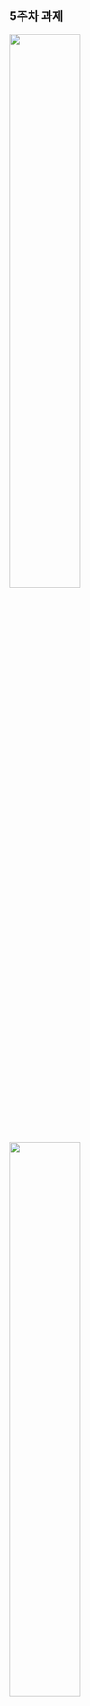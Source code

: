 ## 5주차 과제 

<img width="50%" src="https://github.com/Sorae1118/Cordova_jin/assets/115053276/b2e26b06-a1e6-49f5-b36a-af5ace26be89"/>
<img width="50%" src="https://github.com/Sorae1118/Cordova_jin/assets/115053276/92699f75-942d-4b2f-b543-e2cb7e8ff481"/>
<img width="50%" src="https://github.com/Sorae1118/Cordova_jin/assets/115053276/22023e0d-0551-445d-b714-26bd0457d899"/>
<img width="50%" src="https://github.com/Sorae1118/Cordova_jin/assets/115053276/b42bc63b-6a02-4011-8964-42cd9aa3fb8e"/>
<img width="50%" src="https://github.com/Sorae1118/Cordova_jin/assets/115053276/acbe11f5-ad52-4fc5-a50c-3a9d0d8d71f0"/>

